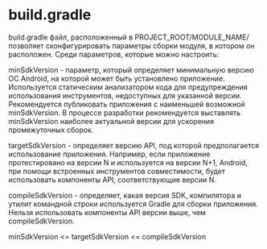 <h1>build.gradle</h1>
build.gradle файл, расположенный в PROJECT_ROOT/MODULE_NAME/ позволяет сконфигурировать параметры сборки модуля, в котором он расположен.
Среди параметров, которые можно настроить:

minSdkVersion  - параметр, который определяет минимальную версию ОС Android, на которой может быть установлено приложение. Используется статическим анализатором кода для предупреждения использования инструментов, недоступных для указанной версии. Рекомендуется публиковать приложения с наименьшей возможной minSdkVersion. В процессе разработки рекомендуется выставлять minSdkVersion наиболее актуальной версии для ускорения промежуточных сборок.

targetSdkVersion -  определяет версию API, под которой предполагается использование приложения. Например, если приложение протестировано на версии N и используется на версии N+1,  Android,  при помощи встроенных инструментов совместимости,   будет использовать компоненты API, соответствующие версии N.

compileSdkVersion -  определяет, какая версия SDK, компилятора и утилит командной строки используется Gradle для сборки приложения. Нельзя использовать компоненты API версии выше, чем compileSdkVersion.

minSdkVersion <= targetSdkVersion <= compileSdkVersion